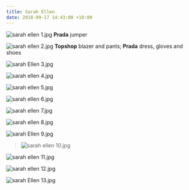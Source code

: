 ```yaml
---
title: Sarah Ellen
date: 2018-09-17 14:43:00 +10:00
---
```


![sarah ellen 1.jpg](/uploads/sarah%20ellen%201.jpg)
**Prada** jumper

![sarah ellen 2.jpg](/uploads/sarah%20ellen%202.jpg)
**Topshop** blazer and pants; **Prada** dress, gloves and shoes

![sarah Ellen 3.jpg](/uploads/sarah%20Ellen%203.jpg)

![sarah ellen 4.jpg](/uploads/sarah%20ellen%204.jpg)

![sarah ellen 5.jpg](/uploads/sarah%20ellen%205.jpg)

![sarah ellen 6.jpg](/uploads/sarah%20ellen%206.jpg)

![sarah ellen 7.jpg](/uploads/sarah%20ellen%207.jpg)

![sarah ellen 8.jpg](/uploads/sarah%20ellen%208.jpg)

![sarah Ellen 9.jpg](/uploads/sarah%20Ellen%209.jpg)

> ![sarah ellen 10.jpg](/uploads/sarah%20ellen%2010.jpg)

![sarah ellen 11.jpg](/uploads/sarah%20ellen%2011.jpg)

![sarah ellen 12.jpg](/uploads/sarah%20ellen%2012.jpg)

![sarah Ellen 13.jpg](/uploads/sarah%20Ellen%2013.jpg)